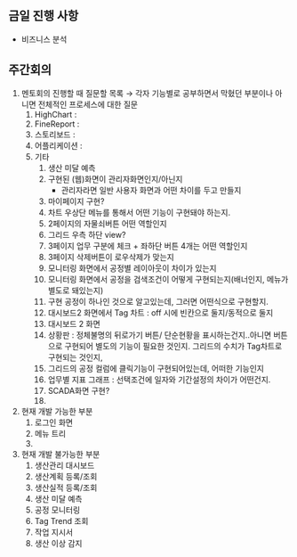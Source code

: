 ## 금일 진행 사항

- 비즈니스 분석

## 주간회의

1.  멘토회의 진행할 때 질문할 목록 
→ 각자 기능별로 공부하면서 막혔던 부분이나 아니면 전체적인 프로세스에 대한 질문
    1. HighChart : 
    2. FineReport : 
    3. 스토리보드 : 
    4. 어플리케이션 : 
    5. 기타
        1. 생산 미달 예측
        2. 구현된 (웹)화면이 관리자화면인지/아닌지
            - 관리자라면 일반 사용자 화면과 어떤 차이를 두고 만들지
        3. 마이페이지 구현?
        4. 차트 우상단 메뉴를 통해서 어떤 기능이 구현돼야 하는지.
        5. 2페이지의 자물쇠버튼 어떤 역할인지
        6. 그리드 우측 하단 view?
        7. 3페이지 업무 구분에 체크 + 좌하단 버튼 4개는 어떤 역할인지
        8. 3페이지 삭제버튼이 로우삭제가 맞는지
        9. 모니터링 화면에서 공정별 레이아웃이 차이가 있는지
        10. 모니터링 화면에서 공정을 검색조건이 어떻게 구현되는지(배너인지, 메뉴가 별도로 돼있는지)
        11. 구현 공정이 하나인 것으로 알고있는데, 그러면 어떤식으로 구현할지.
        12. 대시보드2 화면에서 Tag 차트 :  off 시에 빈칸으로 둘지/동적으로 둘지
        13. 대시보드 2 화면
        14. 상황판 : 정체불명의 뒤로가기 버튼/ 단순현황을 표시하는건지..아니면 버튼으로 구현되어 별도의 기능이 필요한 것인지.
        그리드의 수치가 Tag차트로 구현되는 것인지,
        15. 그리드의 공정 컬럼에 클릭기능이 구현되어있는데, 어떠한 기능인지
        16. 업무별 지표 그래프 : 선택조건에 일자와 기간설정의 차이가 어떤건지.
        17. SCADA화면 구현?
        18. 
2. 현재 개발 가능한 부분
    1. 로그인 화면
    2. 메뉴 트리
    3. 
3. 현재 개발 불가능한 부분
    1. 생산관리 대시보드
    2. 생산계획 등록/조회
    3. 생산실적 등록/조회
    4. 생산 미달 예측
    5. 공정 모니터링
    6. Tag Trend 조회
    7. 작업 지시서
    8. 생산 이상 감지
